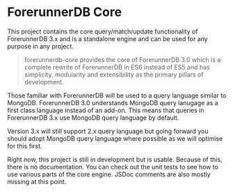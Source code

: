 # ForerunnerDB Core
This project contains the core query/match/update functionality of
ForerunnerDB 3.x and is a standalone engine and can be used for
any purpose in any project.

>forerunnerdb-core provides the core of ForerunnerDB 3.0 which
>is a complete rewrite of ForerunnerDB in ES6 instead of ES5 and
>has simplicity, modularity and extensibility as the primary
>pillars of development.

Those familiar with ForerunnerDB will be used to a query language
similar to MongoDB. ForerunnerDB 3.0 understands MongoDB query
lanugage as a first class language instead of an add-on. This means
that queries in ForerunnerDB 3.x use MongoDB query language by
default.

Version 3.x will still support 2.x query language but going forward
you should adopt MongoDB query language where possible as we will
optimise for this first.

Right now, this project is still in development but is usable.
Because of this, there is no documentation. You can check out
the unit tests to see how to use various parts of the core
engine. JSDoc comments are also mostly missing at this point.